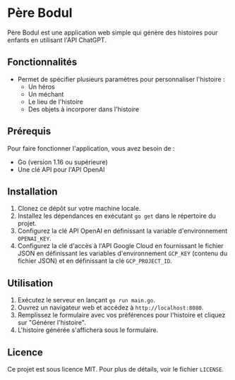 # Père Bodul

Père Bodul est une application web simple qui génère des histoires pour enfants en utilisant l'API ChatGPT.

## Fonctionnalités

- Permet de spécifier plusieurs paramètres pour personnaliser l'histoire :
    - Un héros
    - Un méchant
    - Le lieu de l'histoire
    - Des objets à incorporer dans l'histoire

## Prérequis

Pour faire fonctionner l'application, vous avez besoin de :

- Go (version 1.16 ou supérieure)
- Une clé API pour l'API OpenAI

## Installation

1. Clonez ce dépôt sur votre machine locale.
2. Installez les dépendances en exécutant `go get` dans le répertoire du projet.
3. Configurez la clé API OpenAI en définissant la variable d'environnement `OPENAI_KEY`.
3. Configurez la clé d'accès à l'API Google Cloud en fournissant le fichier JSON en définissant les variables d'environnement `GCP_KEY` (contenu du fichier JSON) et en définissant la clé `GCP_PROJECT_ID`.

## Utilisation

1. Exécutez le serveur en lançant `go run main.go`.
2. Ouvrez un navigateur web et accédez à `http://localhost:8080`.
3. Remplissez le formulaire avec vos préférences pour l'histoire et cliquez sur "Générer l'histoire".
4. L'histoire générée s'affichera sous le formulaire.

## Licence

Ce projet est sous licence MIT. Pour plus de détails, voir le fichier `LICENSE`.

